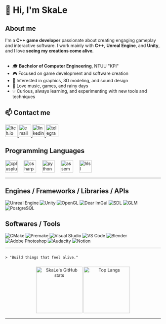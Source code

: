 # 👋 Hi, I'm SkaLe

## About me

<div style="display: block; align-items: center; justify-content: space-between;">
  <div>
    I'm a <strong>C++ game developer</strong> passionate about creating engaging gameplay and interactive software.  
    I work mainly with <strong>C++</strong>, <strong>Unreal Engine</strong>, and <strong>Unity</strong>, and I love <strong>seeing my creations come alive</strong>.
  </div>
  <br>
  <div>
    <ul>
      <li>🎓 <strong>Bachelor of Computer Engineering</strong>, NTUU "KPI"</li>
      <li>🎮 Focused on game development and software creation</li>
      <li>🎨 Interested in graphics, 3D modeling, and sound design</li>
      <li>🎵 Love music, games, and rainy days</li>
      <li>💡 Curious, always learning, and experimenting with new tools and techniques</li>
    </ul>
  </div>
</div>

## 📫 Contact me
<a href="https://skal3.itch.io/" target="_blank" rel="noreferrer">
  <img src="https://static.itch.io/images/itchio-textless-black.svg" alt="Itch.io" width="40" height="40" />
</a>
<a href="mailto:39skale@gmail.com" target="_blank" rel="noreferrer">
  <img src="https://upload.wikimedia.org/wikipedia/commons/thumb/7/7e/Gmail_icon_%282020%29.svg/512px-Gmail_icon_%282020%29.svg.png?20221017173631" alt="email" width="40" height="40" />
</a>
<a href="https://www.linkedin.com/in/viktor-pariienko-219691239/" target="_blank" rel="noreferrer">
  <img src="https://upload.wikimedia.org/wikipedia/commons/thumb/c/ca/LinkedIn_logo_initials.png/960px-LinkedIn_logo_initials.png" alt="linkedin" width="40" height="40" />
</a>
<a href="https://t.me/SkaLe9" target="_blank" rel="noreferrer">
  <img src="https://upload.wikimedia.org/wikipedia/commons/thumb/8/82/Telegram_logo.svg/512px-Telegram_logo.svg.png" alt="telegram" width="40" height="40" />
</a>


## Programming Languages
<div align="left">
  <img src="https://upload.wikimedia.org/wikipedia/commons/thumb/1/18/ISO_C%2B%2B_Logo.svg/1067px-ISO_C%2B%2B_Logo.svg.png" height="40" alt="cplusplus" title="C++" />
  <img width="12"/>
  <img src="https://upload.wikimedia.org/wikipedia/commons/b/bd/Logo_C_sharp.svg" height="40" alt="csharp" title="C#" />
  <img width="12"/>
  <img src="https://images.icon-icons.com/2699/PNG/512/python_logo_icon_168886.png" height="40" alt="python" title="Python" />
  <img width="12"/>
  <img src="https://user-images.githubusercontent.com/103866722/177873824-ac727cae-29d5-406d-87de-93bb2bf21f02.png" height="40" alt="assembly" title="Assembly" />
  <img width="12"/>
  <img src="https://pbs.twimg.com/media/FbbpVP-XgAAgfFs.jpg" height="40" alt="hlsl" title="HLSL"/>
  <img width="12"/>
</div>

---
## Engines / Frameworks / Libraries / APIs

![Unreal Engine](https://img.shields.io/badge/Unreal%20Engine-302C2F?style=for-the-badge&logo=unreal-engine&logoColor=white)
![Unity](https://img.shields.io/badge/Unity-000000?style=for-the-badge&logo=unity&logoColor=white)
![OpenGL](https://img.shields.io/badge/OpenGL-DD0031?style=for-the-badge&logo=opengl&logoColor=white)
![Dear ImGui](https://img.shields.io/badge/Dear%20ImGui-222222?style=for-the-badge&logo=imgui&logoColor=white)
![SDL](https://img.shields.io/badge/SDL-1E90FF?style=for-the-badge&logo=sdl2&logoColor=white)
![GLM](https://img.shields.io/badge/GLM-FF8100?style=for-the-badge&logo=glm&logoColor=white)
![PostgreSQL](https://img.shields.io/badge/PostgreSQL-336791?style=for-the-badge&logo=postgresql&logoColor=white)


## Softwares / Tools
![CMake](https://img.shields.io/badge/CMake-064F8C?style=for-the-badge&logo=cmake&logoColor=white)
![Premake](https://img.shields.io/badge/Premake-0C0C0C?style=for-the-badge&logo=premake&logoColor=white)
![Visual Studio](https://img.shields.io/badge/Visual%20Studio-5C2D91?style=for-the-badge&logo=visual-studio&logoColor=white)
![VS Code](https://img.shields.io/badge/VS%20Code-007ACC?style=for-the-badge&logo=visual-studio-code&logoColor=white)
![Blender](https://img.shields.io/badge/Blender-F5792A?style=for-the-badge&logo=blender&logoColor=white)
![Adobe Photoshop](https://img.shields.io/badge/Adobe%20Photoshop-31A8FF?style=for-the-badge&logo=adobe&logoColor=white)
![Audacity](https://img.shields.io/badge/Audacity-0000CC?style=for-the-badge&logo=audacity&logoColor=white)
![Notion](https://img.shields.io/badge/Notion-000000?style=for-the-badge&logo=notion&logoColor=white)


---
###
```
> "Build things that feel alive."
```

###

<div align="center">
  <img src="https://github-readme-stats.vercel.app/api?username=SkaLe3&show_icons=true&theme=dark&count_private=true" alt="SkaLe's GitHub stats" height="150"/>
  <img src="https://github-readme-stats.vercel.app/api/top-langs/?username=SkaLe3&layout=compact&theme=dark" alt="Top Langs" height="150"/>
</div>

---

<!--
**SkaLe3/SkaLe3** is a ✨ _special_ ✨ repository because its `README.md` (this file) appears on your GitHub profile.

Here are some ideas to get you started:

- 🔭 I’m currently working on ...
- 🌱 I’m currently learning ...
- 👯 I’m looking to collaborate on ...
- 🤔 I’m looking for help with ...
- 💬 Ask me about ...
- 📫 How to reach me: ...
- 😄 Pronouns: ...
- ⚡ Fun fact: ...
-->
